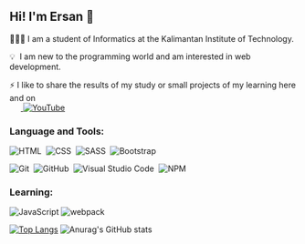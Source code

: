 ## Hi! I'm Ersan 👋

👨🏼‍💻 I am a student of Informatics at the Kalimantan Institute of Technology.

💡 &nbsp;I am new to the programming world and am interested in web development. 

⚡ I like to share the results of my study or small projects of my learning here and on  <br> &nbsp;&nbsp;&nbsp;&nbsp;&nbsp;<a href="https://www.youtube.com/c/HajiKoding"> 
![YouTube](https://img.shields.io/badge/Haji&nbsp;Koding-%23FF0000.svg?style=for-the-badge&logo=YouTube&logoColor=white)</a>

 ### Language and Tools:
![HTML](https://img.shields.io/badge/-HTML-05122A?style=flat&logo=HTML5)&nbsp;
![CSS](https://img.shields.io/badge/-CSS-05122A?style=flat&logo=CSS3&logoColor=1572B6)&nbsp; ![SASS](https://img.shields.io/badge/-SASS-05122A?style=flat&logo=SASS&logoColor=CF649A)&nbsp;
![Bootstrap](https://img.shields.io/badge/-Bootstrap-05122A?style=flat&logo=bootstrap&logoColor=563D7C)

![Git](https://img.shields.io/badge/-Git-05122A?style=flat&logo=git)&nbsp;
![GitHub](https://img.shields.io/badge/-GitHub-05122A?style=flat&logo=github)&nbsp;
![Visual Studio Code](https://img.shields.io/badge/-Visual%20Studio%20Code-05122A?style=flat&logo=visual-studio-code&logoColor=007ACC)&nbsp;
![NPM](https://img.shields.io/badge/-NPM-05122A?style=flat&logo=npm)&nbsp; 

 ### Learning:
![JavaScript](https://img.shields.io/badge/-JavaScript-05122A?style=flat&logo=javascript)&nbsp;![webpack](https://img.shields.io/badge/-webpack-05122A?style=flat&logo=webpack)&nbsp;

[![Top Langs](https://github-readme-stats.vercel.app/api/top-langs/?username=ersankarimi&layout=compact&)](https://github.com/anuraghazra/github-readme-stats)&nbsp;![Anurag's GitHub stats](https://github-readme-stats.vercel.app/api?username=ersankarimi&theme=default&show_icons=true)